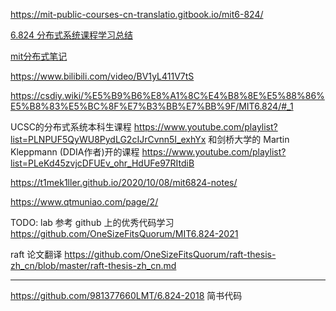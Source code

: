 https://mit-public-courses-cn-translatio.gitbook.io/mit6-824/

[6.824 分布式系统课程学习总结](https://tanxinyu.work/6-824/)

[mit分布式笔记](https://taodaling.github.io/blog/2024/02/15/MIT%E5%88%86%E5%B8%83%E5%BC%8F%E7%AC%94%E8%AE%B0/)

https://www.bilibili.com/video/BV1yL411V7tS

https://csdiy.wiki/%E5%B9%B6%E8%A1%8C%E4%B8%8E%E5%88%86%E5%B8%83%E5%BC%8F%E7%B3%BB%E7%BB%9F/MIT6.824/#_1

UCSC的分布式系统本科生课程 https://www.youtube.com/playlist?list=PLNPUF5QyWU8PydLG2cIJrCvnn5I_exhYx 和剑桥大学的 Martin Kleppmann (DDIA作者)开的课程 https://www.youtube.com/playlist?list=PLeKd45zvjcDFUEv_ohr_HdUFe97RItdiB

https://t1mek1ller.github.io/2020/10/08/mit6824-notes/

https://www.qtmuniao.com/page/2/

TODO:
lab 参考 github 上的优秀代码学习
https://github.com/OneSizeFitsQuorum/MIT6.824-2021

raft 论文翻译
https://github.com/OneSizeFitsQuorum/raft-thesis-zh_cn/blob/master/raft-thesis-zh_cn.md

---

https://github.com/981377660LMT/6.824-2018 简书代码
